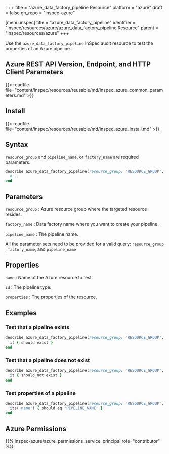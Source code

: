 +++
title = "azure_data_factory_pipeline Resource"
platform = "azure"
draft = false
gh_repo = "inspec-azure"

[menu.inspec]
title = "azure_data_factory_pipeline"
identifier = "inspec/resources/azure/azure_data_factory_pipeline Resource"
parent = "inspec/resources/azure"
+++

Use the `azure_data_factory_pipeline` InSpec audit resource to test the properties of an Azure pipeline.

## Azure REST API Version, Endpoint, and HTTP Client Parameters

{{< readfile file="content/inspec/resources/reusable/md/inspec_azure_common_parameters.md" >}}

## Install

{{< readfile file="content/inspec/resources/reusable/md/inspec_azure_install.md" >}}

## Syntax

`resource_group` and `pipeline_name`, or `factory_name` are required parameters.

```ruby
describe azure_data_factory_pipeline(resource_group: 'RESOURCE_GROUP', factory_name: 'FACTORY_NAME', pipeline_name: 'PIPELINE_NAME') do
  #...
end
```

## Parameters

`resource_group`
: Azure resource group where the targeted resource resides.

`factory_name`
: Data factory name where you want to create your pipeline.

`pipeline_name`
: The pipeline name.

All the parameter sets need to be provided for a valid query: `resource_group` , `factory_name`, and `pipeline_name`

## Properties

`name`
: Name of the Azure resource to test.

`id`
: The pipeline type.

`properties`
: The properties of the resource.

## Examples

### Test that a pipeline exists

```ruby
describe azure_data_factory_pipeline(resource_group: 'RESOURCE_GROUP', factory_name: 'FACTORY_NAME', pipeline_name: 'PIPELINE_NAME') do
  it { should exist }
end
```

### Test that a pipeline does not exist

```ruby
describe azure_data_factory_pipeline(resource_group: 'RESOURCE_GROUP', factory_name: 'FACTORY_NAME', pipeline_name: 'PIPELINE_NAME') do
  it { should_not exist }
end
 ```

### Test properties of a pipeline

```ruby
describe azure_data_factory_pipeline(resource_group: 'RESOURCE_GROUP', factory_name: 'FACTORY_NAME', pipeline_name: 'PIPELINE_NAME') do
  its('name') { should eq 'PIPELINE_NAME' }
end
```

## Azure Permissions

{{% inspec-azure/azure_permissions_service_principal role="contributor" %}}

